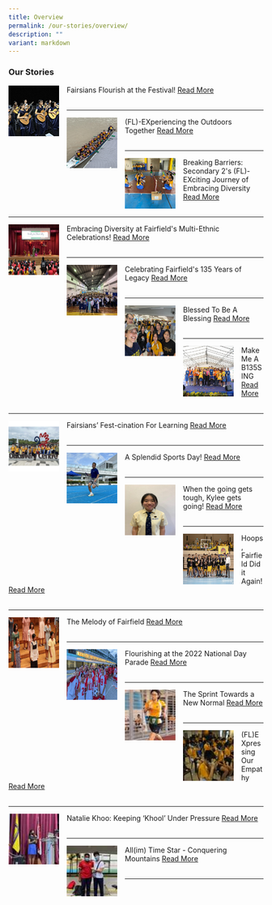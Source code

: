 ```yaml
---
title: Overview
permalink: /our-stories/overview/
description: ""
variant: markdown
---
```

### Our Stories


<img src="/images/Our%20Stories/2025/2025_SYF.jpg" style="width:100px;height:100px;margin-right:15px;" align="left">Fairsians Flourish at the Festival! [Read More](https://fairfieldmethodistsec.moe.edu.sg/fairsians-flourish-at-the-festival/)
<br><br>

***

<img src="/images/Our%20Stories/2024/SEc_1_MF_FLEX.jpg" style="width:100px;height:100px;margin-right:15px;" align="left"> (FL)-EXperiencing the Outdoors Together [Read More](https://staging-lite.d2tm5g4gec1mxk.amplifyapp.com/flexperiencing-the-outdoors-together/)
 <br><br>

* * *

<img src="/images/Our%20Stories/2024/Sec_2_MF_FLEX.jpg" style="width:100px;height:100px;margin-right:15px;" align="left"> Breaking Barriers: Secondary 2's (FL)-EXciting Journey of Embracing Diversity [Read More](https://staging-lite.d2tm5g4gec1mxk.amplifyapp.com/breaking-barriers-secondary-2-flex/) <br><br>


* * *

<img src="/images/Our%20Stories/2024/MEC_Main_Feature_Photo.jpg" style="width:100px;height:100px;margin-right:15px;" align="left"> Embracing Diversity at Fairfield's Multi-Ethnic Celebrations! [Read More](https://staging-lite.d2tm5g4gec1mxk.amplifyapp.com/our-stories/2024-term-1/multi-ethnic-celebrations/) <br><br>


* * *


<img src="/images/Our Stories/2023/mf founders day.jpg" style="width:100px;height:100px;margin-right:15px;" align="left"> Celebrating Fairfield's 135 Years of Legacy 
 [Read More](https://staging.d1wp5xkpm2dbnc.amplifyapp.com/our-stories/2023-term-3/135-founders-day/) <br><br>


* * *
<img src="/images/Our Stories/2023/mf alumni.jpg" style="width:100px;height:100px;margin-right:15px;" align="left"> Blessed To Be A Blessing [Read More](https://staging.d1wp5xkpm2dbnc.amplifyapp.com/our-stories/2023-term-3/blessed-tobeablessing/) <br><br>


* * *
<img src="/images/Our Stories/2023/mf_carnival_photo.jpeg" style="width:100px;height:100px;margin-right:15px;" align="left"> Make Me A B135SING [Read More](https://staging.d1wp5xkpm2dbnc.amplifyapp.com/our-stories/2023-term-2/make-me-a-b13sing/) <br><br>


* * *
<img src="/images/Our Stories/2023/learning%20fest%20mf.jpg" style="width:100px;height:100px;margin-right:15px;" align="left"> Fairsians’ Fest-cination For Learning [Read More](https://staging.d1wp5xkpm2dbnc.amplifyapp.com/our-stories/2023-term-1/fairsian-fascination-for-learning/) <br><br>


* * *
<img src="/images/Our Stories/2023/sports_day_mf.jpg" style="width:100px;height:100px;margin-right:15px;" align="left"> A Splendid Sports Day!  [Read More](https://staging.d1wp5xkpm2dbnc.amplifyapp.com/our-stories/2023-term-1/splendid-sports-day/) <br><br>


* * *
<img src="/images/Our Stories/2023/MF_Kylee_Tan.jpeg" style="width:100px;height:100px;margin-right:15px;" align="left"> When the going gets tough, Kylee gets going! [Read More](https://staging.d1wp5xkpm2dbnc.amplifyapp.com/our-stories/2023-Term-1/when-the-going-gets-tough-kylee-gets-going/) <br><br>

* * *
<img src="/images/Hoops Fairfield.jpeg" style="width:100px;height:100px;margin-right:15px;" align="left"> Hoops, Fairfield Did it Again!  [Read More](https://staging.d1wp5xkpm2dbnc.amplifyapp.com/our-stories/2022-Term-4/Hoops-Fairfield-Did-it-Again/) <br><br>

* * *
<img src="/images/MF - The Melody of Fairfield.jpeg" style="width:100px;height:100px;margin-right:15px;" align="left"> The Melody of Fairfield  [Read More](https://staging.d1wp5xkpm2dbnc.amplifyapp.com/our-stories/2022-Term-4/The-Melody-of-Fairfield/) <br><br>

* * *
<img src="/images/NDP Main Feature Photo.jpeg" style="width:100px;height:100px;margin-right:15px;" align="left"> Flourishing at the 2022 National Day Parade  [Read More](https://staging.d1wp5xkpm2dbnc.amplifyapp.com/our-stories/2022-Term-3/Flourishing-2022NDP/) <br><br>

* * *


<img src="/images/hl1.png" style="width:100px;height:100px;margin-right:15px;" align="left"> The Sprint Towards a New Normal  [Read More](https://staging.d1wp5xkpm2dbnc.amplifyapp.com/our-stories/2022-Term-2/sprint/) <br><br>

* * *

<img src="/images/hl2.png" style="width:100px;height:100px;margin-right:15px;" align="left">  (FL)EXpressing Our Empathy [Read More](https://staging.d1wp5xkpm2dbnc.amplifyapp.com/our-stories/2022-Term-1/FLEXpressing-our-empathy/) <br><br>

* * *

<img src="/images/hl3.png" style="width:100px;height:100px;margin-right:15px;" align="left">  Natalie Khoo: Keeping ‘Khool’ Under Pressure [Read More](https://staging.d1wp5xkpm2dbnc.amplifyapp.com/our-stories/2022-Term-1/keeping-khool-under-pressure/) <br><br>

* * *

<img src="/images/hl4.png" style="width:100px;height:100px;margin-right:15px;" align="left"> All(im) Time Star - Conquering Mountains [Read More](https://staging.d1wp5xkpm2dbnc.amplifyapp.com/our-stories/2022-Term-1/conquering-mountains/) <br><br>

* * *